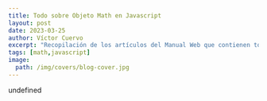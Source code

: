 ```yaml
---
title: Todo sobre Objeto Math en Javascript
layout: post
date: 2023-03-25
author: Víctor Cuervo
excerpt: "Recopilación de los artículos del Manual Web que contienen todo sobre objeto Math en Javascript de forma detallada y con ejemplos."
tags: [math,javascript]
image:
  path: /img/covers/blog-cover.jpg
---
```

undefined